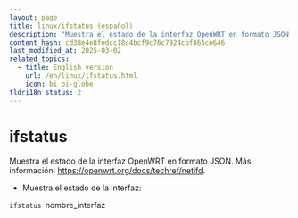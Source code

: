 ```yaml
---
layout: page
title: linux/ifstatus (español)
description: "Muestra el estado de la interfaz OpenWRT en formato JSON."
content_hash: cd38e4e8fedcc18c4bcf9c76c7924cbf865ce646
last_modified_at: 2025-03-02
related_topics:
  - title: English version
    url: /en/linux/ifstatus.html
    icon: bi bi-globe
tldri18n_status: 2
---
```

# ifstatus

Muestra el estado de la interfaz OpenWRT en formato JSON.
Más información: <https://openwrt.org/docs/techref/netifd>.

- Muestra el estado de la interfaz:

`ifstatus `<span class="tldr-var badge badge-pill bg-dark-lm bg-white-dm text-white-lm text-dark-dm font-weight-bold">nombre_interfaz</span>
